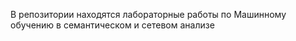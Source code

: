В репозитории находятся лабораторные работы по Машинному обучению в семантическом и сетевом анализе
